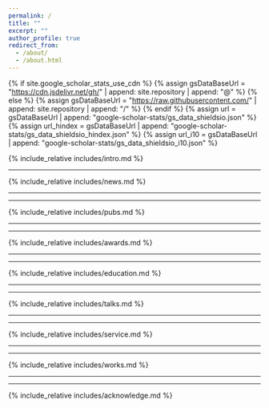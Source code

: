 ```yaml
---
permalink: /
title: ""
excerpt: ""
author_profile: true
redirect_from: 
  - /about/
  - /about.html
---
```


{% if site.google_scholar_stats_use_cdn %}
{% assign gsDataBaseUrl = "https://cdn.jsdelivr.net/gh/" | append: site.repository | append: "@" %}
{% else %}
{% assign gsDataBaseUrl = "https://raw.githubusercontent.com/" | append: site.repository | append: "/" %}
{% endif %}
{% assign url = gsDataBaseUrl | append: "google-scholar-stats/gs_data_shieldsio.json" %}
{% assign url_hindex = gsDataBaseUrl | append: "google-scholar-stats/gs_data_shieldsio_hindex.json" %}
{% assign url_i10 = gsDataBaseUrl | append: "google-scholar-stats/gs_data_shieldsio_i10.json" %}

<span class='anchor' id='about-me'></span>
{% include_relative includes/intro.md %}

___
<span class='anchor' id='news'></span>
{% include_relative includes/news.md %}

___
---
{% include_relative includes/pubs.md %}


___
---
{% include_relative includes/awards.md %}

___
---
{% include_relative includes/education.md %}

___
---
{% include_relative includes/talks.md %}

___
---
{% include_relative includes/service.md %}

___
---
{% include_relative includes/works.md %}

___
---
{% include_relative includes/acknowledge.md %}